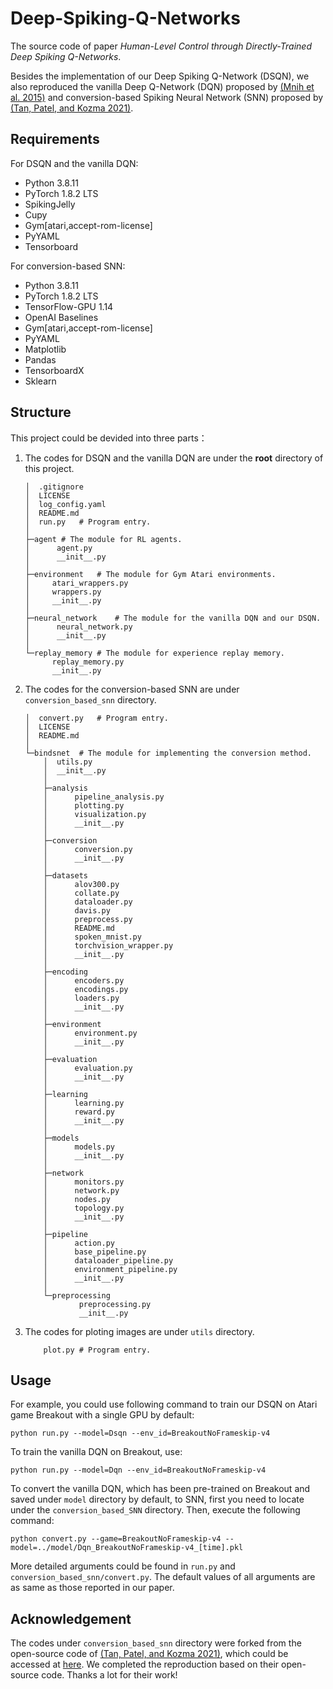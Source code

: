 # Deep-Spiking-Q-Networks

The source code of paper _Human-Level Control through Directly-Trained Deep Spiking Q-Networks_.

Besides the implementation of our Deep Spiking Q-Network (DSQN), we also reproduced the vanilla Deep Q-Network (DQN) proposed by [(Mnih et al. 2015)](https://doi.org/10.1038/nature14236) and conversion-based Spiking Neural Network (SNN) proposed by [(Tan,  Patel,  and  Kozma 2021)](https://ojs.aaai.org/index.php/AAAI/article/view/17180).

## Requirements

For DSQN and the vanilla DQN:

- Python 3.8.11
- PyTorch 1.8.2 LTS
- SpikingJelly
- Cupy
- Gym[atari,accept-rom-license]
- PyYAML
- Tensorboard

For conversion-based SNN:

- Python 3.8.11
- PyTorch 1.8.2 LTS
- TensorFlow-GPU 1.14
- OpenAI Baselines
- Gym[atari,accept-rom-license]
- PyYAML
- Matplotlib
- Pandas
- TensorboardX
- Sklearn

## Structure

This project could be devided into three parts：

1. The codes for DSQN and the vanilla DQN are under the **root** directory of this project.

    ```
    │  .gitignore
    │  LICENSE
    │  log_config.yaml
    │  README.md
    │  run.py	# Program entry.
    │
    ├─agent	# The module for RL agents.
    │      agent.py
    │      __init__.py
    │
    ├─environment	# The module for Gym Atari environments.
    │     atari_wrappers.py
    │     wrappers.py
    │     __init__.py
    │
    ├─neural_network	# The module for the vanilla DQN and our DSQN.
    │      neural_network.py
    │      __init__.py
    │
    └─replay_memory	# The module for experience replay memory.
          replay_memory.py
          __init__.py
    ```

2. The codes for the conversion-based SNN are under `conversion_based_snn` directory.

    ```
    │  convert.py	# Program entry.
    │  LICENSE
    │  README.md
    │
    └─bindsnet	# The module for implementing the conversion method.
        │  utils.py
        │  __init__.py
        │
        ├─analysis
        │      pipeline_analysis.py
        │      plotting.py
        │      visualization.py
        │      __init__.py
        │
        ├─conversion
        │      conversion.py
        │      __init__.py
        │
        ├─datasets
        │      alov300.py
        │      collate.py
        │      dataloader.py
        │      davis.py
        │      preprocess.py
        │      README.md
        │      spoken_mnist.py
        │      torchvision_wrapper.py
        │      __init__.py
        │
        ├─encoding
        │      encoders.py
        │      encodings.py
        │      loaders.py
        │      __init__.py
        │
        ├─environment
        │      environment.py
        │      __init__.py
        │
        ├─evaluation
        │      evaluation.py
        │      __init__.py
        │
        ├─learning
        │      learning.py
        │      reward.py
        │      __init__.py
        │
        ├─models
        │      models.py
        │      __init__.py
        │
        ├─network
        │      monitors.py
        │      network.py
        │      nodes.py
        │      topology.py
        │      __init__.py
        │
        ├─pipeline
        │      action.py
        │      base_pipeline.py
        │      dataloader_pipeline.py
        │      environment_pipeline.py
        │      __init__.py
        │
        └─preprocessing
                preprocessing.py
                __init__.py
    ```

3. The codes for ploting images are under `utils` directory.

    ```
        plot.py	# Program entry.
    ```

## Usage

For example, you could use following command to train our DSQN on Atari game Breakout with a single GPU by default:

```
python run.py --model=Dsqn --env_id=BreakoutNoFrameskip-v4
```

To train the vanilla DQN on Breakout, use:

```
python run.py --model=Dqn --env_id=BreakoutNoFrameskip-v4
```

To convert the vanilla DQN, which has been pre-trained on Breakout and saved under `model` directory by default, to SNN, first you need to locate under the `conversion_based_SNN` directory. Then, execute the following command:

```
python convert.py --game=BreakoutNoFrameskip-v4 --model=../model/Dqn_BreakoutNoFrameskip-v4_[time].pkl
```

More detailed arguments could be found in `run.py` and `conversion_based_snn/convert.py`. The default values of all arguments are as same as those reported in our paper.

## Acknowledgement

The codes under `conversion_based_snn` directory were forked from the open-source code of [(Tan,  Patel,  and  Kozma 2021)](https://ojs.aaai.org/index.php/AAAI/article/view/17180), which could be accessed at [here](https://github.com/WeihaoTan/bindsnet-1). We completed the reproduction based on their open-source code. Thanks a lot for their work!
